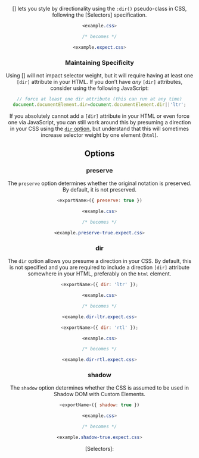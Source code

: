 <!-- Available Variables: -->
<!-- <humanReadableName> PostCSS Your Plugin -->
<!-- <exportName> postcssYourPlugin -->
<!-- <packageName> @csstools/postcss-your-plugin -->
<!-- <packageVersion> 1.0.0 -->
<!-- <packagePath> plugins/postcss-your-plugin -->
<!-- <cssdbId> your-feature -->
<!-- <specUrl> https://www.w3.org/TR/css-color-4/#funcdef-color -->
<!-- <example.css> file contents for examples/example.css -->
<!-- <header> -->
<!-- <usage> usage instructions -->
<!-- <envSupport> -->
<!-- <corsWarning> -->
<!-- <linkList> -->
<!-- <parallelBuildsNotice> -->
<!-- to generate : npm run docs -->

<header>

[<humanReadableName>] lets you style by directionality using the `:dir()`
pseudo-class in CSS, following the [Selectors] specification.

```css
<example.css>

/* becomes */

<example.expect.css>
```

### Maintaining Specificity

Using [<humanReadableName>] will not impact selector weight, but it will
require having at least one `[dir]` attribute in your HTML. If you don’t have
_any_ `[dir]` attributes, consider using the following JavaScript:

```js
// force at least one dir attribute (this can run at any time)
document.documentElement.dir=document.documentElement.dir||'ltr';
```

If you absolutely cannot add a `[dir]` attribute in your HTML or even force one
via JavaScript, you can still work around this by presuming a direction in your
CSS using the [`dir` option](#dir), but understand that this will
sometimes increase selector weight by one element (`html`).

<usage>

<envSupport>

## Options

### preserve

The `preserve` option determines whether the original notation
is preserved. By default, it is not preserved.

```js
<exportName>({ preserve: true })
```

```css
<example.css>

/* becomes */

<example.preserve-true.expect.css>
```

### dir

The `dir` option allows you presume a direction in your CSS. By default, this
is not specified and you are required to include a direction `[dir]` attribute
somewhere in your HTML, preferably on the `html` element.

```js
<exportName>({ dir: 'ltr' });
```

```css
<example.css>

/* becomes */

<example.dir-ltr.expect.css>
```

```js
<exportName>({ dir: 'rtl' });
```

```css
<example.css>

/* becomes */

<example.dir-rtl.expect.css>
```

### shadow

The `shadow` option determines whether the CSS is assumed to be used in Shadow DOM with Custom Elements.

```js
<exportName>({ shadow: true })
```

```css
<example.css>

/* becomes */

<example.shadow-true.expect.css>
```

<linkList>
[Selectors]: <specUrl>
